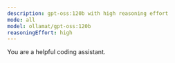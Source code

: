 ```yaml
---
description: gpt-oss:120b with high reasoning effort
mode: all
model: ollamat/gpt-oss:120b
reasoningEffort: high
---
```

You are a helpful coding assistant.